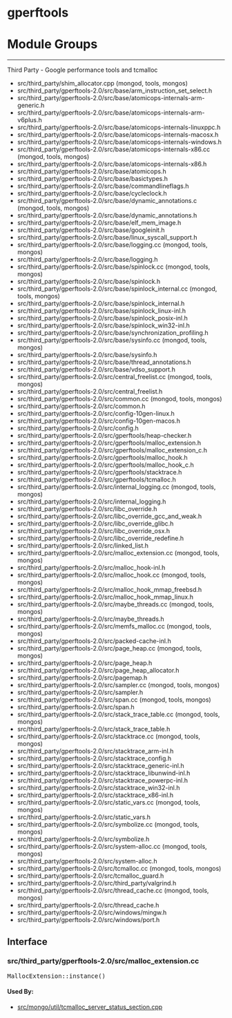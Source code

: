 # gperftools

# Module Groups

-------------

Third Party - Google performance tools and tcmalloc

- src/third\_party/shim\_allocator.cpp   (mongod, tools, mongos)
- src/third\_party/gperftools-2.0/src/base/arm\_instruction\_set\_select.h
- src/third\_party/gperftools-2.0/src/base/atomicops-internals-arm-generic.h
- src/third\_party/gperftools-2.0/src/base/atomicops-internals-arm-v6plus.h
- src/third\_party/gperftools-2.0/src/base/atomicops-internals-linuxppc.h
- src/third\_party/gperftools-2.0/src/base/atomicops-internals-macosx.h
- src/third\_party/gperftools-2.0/src/base/atomicops-internals-windows.h
- src/third\_party/gperftools-2.0/src/base/atomicops-internals-x86.cc   (mongod, tools, mongos)
- src/third\_party/gperftools-2.0/src/base/atomicops-internals-x86.h
- src/third\_party/gperftools-2.0/src/base/atomicops.h
- src/third\_party/gperftools-2.0/src/base/basictypes.h
- src/third\_party/gperftools-2.0/src/base/commandlineflags.h
- src/third\_party/gperftools-2.0/src/base/cycleclock.h
- src/third\_party/gperftools-2.0/src/base/dynamic\_annotations.c   (mongod, tools, mongos)
- src/third\_party/gperftools-2.0/src/base/dynamic\_annotations.h
- src/third\_party/gperftools-2.0/src/base/elf\_mem\_image.h
- src/third\_party/gperftools-2.0/src/base/googleinit.h
- src/third\_party/gperftools-2.0/src/base/linux\_syscall\_support.h
- src/third\_party/gperftools-2.0/src/base/logging.cc   (mongod, tools, mongos)
- src/third\_party/gperftools-2.0/src/base/logging.h
- src/third\_party/gperftools-2.0/src/base/spinlock.cc   (mongod, tools, mongos)
- src/third\_party/gperftools-2.0/src/base/spinlock.h
- src/third\_party/gperftools-2.0/src/base/spinlock\_internal.cc   (mongod, tools, mongos)
- src/third\_party/gperftools-2.0/src/base/spinlock\_internal.h
- src/third\_party/gperftools-2.0/src/base/spinlock\_linux-inl.h
- src/third\_party/gperftools-2.0/src/base/spinlock\_posix-inl.h
- src/third\_party/gperftools-2.0/src/base/spinlock\_win32-inl.h
- src/third\_party/gperftools-2.0/src/base/synchronization\_profiling.h
- src/third\_party/gperftools-2.0/src/base/sysinfo.cc   (mongod, tools, mongos)
- src/third\_party/gperftools-2.0/src/base/sysinfo.h
- src/third\_party/gperftools-2.0/src/base/thread\_annotations.h
- src/third\_party/gperftools-2.0/src/base/vdso\_support.h
- src/third\_party/gperftools-2.0/src/central\_freelist.cc   (mongod, tools, mongos)
- src/third\_party/gperftools-2.0/src/central\_freelist.h
- src/third\_party/gperftools-2.0/src/common.cc   (mongod, tools, mongos)
- src/third\_party/gperftools-2.0/src/common.h
- src/third\_party/gperftools-2.0/src/config-10gen-linux.h
- src/third\_party/gperftools-2.0/src/config-10gen-macos.h
- src/third\_party/gperftools-2.0/src/config.h
- src/third\_party/gperftools-2.0/src/gperftools/heap-checker.h
- src/third\_party/gperftools-2.0/src/gperftools/malloc\_extension.h
- src/third\_party/gperftools-2.0/src/gperftools/malloc\_extension\_c.h
- src/third\_party/gperftools-2.0/src/gperftools/malloc\_hook.h
- src/third\_party/gperftools-2.0/src/gperftools/malloc\_hook\_c.h
- src/third\_party/gperftools-2.0/src/gperftools/stacktrace.h
- src/third\_party/gperftools-2.0/src/gperftools/tcmalloc.h
- src/third\_party/gperftools-2.0/src/internal\_logging.cc   (mongod, tools, mongos)
- src/third\_party/gperftools-2.0/src/internal\_logging.h
- src/third\_party/gperftools-2.0/src/libc\_override.h
- src/third\_party/gperftools-2.0/src/libc\_override\_gcc\_and\_weak.h
- src/third\_party/gperftools-2.0/src/libc\_override\_glibc.h
- src/third\_party/gperftools-2.0/src/libc\_override\_osx.h
- src/third\_party/gperftools-2.0/src/libc\_override\_redefine.h
- src/third\_party/gperftools-2.0/src/linked\_list.h
- src/third\_party/gperftools-2.0/src/malloc\_extension.cc   (mongod, tools, mongos)
- src/third\_party/gperftools-2.0/src/malloc\_hook-inl.h
- src/third\_party/gperftools-2.0/src/malloc\_hook.cc   (mongod, tools, mongos)
- src/third\_party/gperftools-2.0/src/malloc\_hook\_mmap\_freebsd.h
- src/third\_party/gperftools-2.0/src/malloc\_hook\_mmap\_linux.h
- src/third\_party/gperftools-2.0/src/maybe\_threads.cc   (mongod, tools, mongos)
- src/third\_party/gperftools-2.0/src/maybe\_threads.h
- src/third\_party/gperftools-2.0/src/memfs\_malloc.cc   (mongod, tools, mongos)
- src/third\_party/gperftools-2.0/src/packed-cache-inl.h
- src/third\_party/gperftools-2.0/src/page\_heap.cc   (mongod, tools, mongos)
- src/third\_party/gperftools-2.0/src/page\_heap.h
- src/third\_party/gperftools-2.0/src/page\_heap\_allocator.h
- src/third\_party/gperftools-2.0/src/pagemap.h
- src/third\_party/gperftools-2.0/src/sampler.cc   (mongod, tools, mongos)
- src/third\_party/gperftools-2.0/src/sampler.h
- src/third\_party/gperftools-2.0/src/span.cc   (mongod, tools, mongos)
- src/third\_party/gperftools-2.0/src/span.h
- src/third\_party/gperftools-2.0/src/stack\_trace\_table.cc   (mongod, tools, mongos)
- src/third\_party/gperftools-2.0/src/stack\_trace\_table.h
- src/third\_party/gperftools-2.0/src/stacktrace.cc   (mongod, tools, mongos)
- src/third\_party/gperftools-2.0/src/stacktrace\_arm-inl.h
- src/third\_party/gperftools-2.0/src/stacktrace\_config.h
- src/third\_party/gperftools-2.0/src/stacktrace\_generic-inl.h
- src/third\_party/gperftools-2.0/src/stacktrace\_libunwind-inl.h
- src/third\_party/gperftools-2.0/src/stacktrace\_powerpc-inl.h
- src/third\_party/gperftools-2.0/src/stacktrace\_win32-inl.h
- src/third\_party/gperftools-2.0/src/stacktrace\_x86-inl.h
- src/third\_party/gperftools-2.0/src/static\_vars.cc   (mongod, tools, mongos)
- src/third\_party/gperftools-2.0/src/static\_vars.h
- src/third\_party/gperftools-2.0/src/symbolize.cc   (mongod, tools, mongos)
- src/third\_party/gperftools-2.0/src/symbolize.h
- src/third\_party/gperftools-2.0/src/system-alloc.cc   (mongod, tools, mongos)
- src/third\_party/gperftools-2.0/src/system-alloc.h
- src/third\_party/gperftools-2.0/src/tcmalloc.cc   (mongod, tools, mongos)
- src/third\_party/gperftools-2.0/src/tcmalloc\_guard.h
- src/third\_party/gperftools-2.0/src/third\_party/valgrind.h
- src/third\_party/gperftools-2.0/src/thread\_cache.cc   (mongod, tools, mongos)
- src/third\_party/gperftools-2.0/src/thread\_cache.h
- src/third\_party/gperftools-2.0/src/windows/mingw.h
- src/third\_party/gperftools-2.0/src/windows/port.h

## Interface
### src/third\_party/gperftools-2.0/src/malloc\_extension.cc
<pre>MallocExtension::instance()</pre>
#### Used By:
- [src/mongo/util/tcmalloc\_server\_status\_section.cpp](../utilities)
